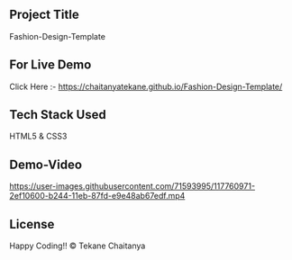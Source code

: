 ## Project Title
Fashion-Design-Template

## For Live Demo 
Click Here :- https://chaitanyatekane.github.io/Fashion-Design-Template/

## Tech Stack Used 
HTML5 & CSS3

## Demo-Video
https://user-images.githubusercontent.com/71593995/117760971-2ef10600-b244-11eb-87fd-e9e48ab67edf.mp4

## License
Happy Coding!! 
© Tekane Chaitanya
